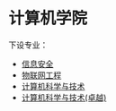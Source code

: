 # 计算机学院
下设专业：  

- [信息安全](信息安全.md)  
- [物联网工程](物联网工程.md)  
- [计算机科学与技术](计算机科学与技术.md)  
- [计算机科学与技术(卓越)](计算机科学与技术(卓越).md)  
